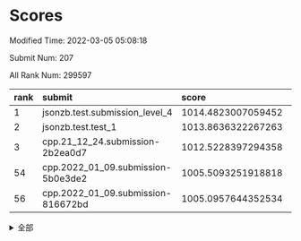# Scores

Modified Time: 2022-03-05 05:08:18

Submit Num: 207

All Rank Num: 299597

| rank |               submit               |       score        |       sigma        | pk_num |
| :--- | :--------------------------------- | :----------------- | :----------------- | :----- |
| 1    | jsonzb.test.submission_level_4     | 1014.4823007059452 | 0.816360119471846  | 5787   |
| 2    | jsonzb.test.test_1                 | 1013.8636322267263 | 0.8155905483805975 | 5790   |
| 3    | cpp.21_12_24.submission-2b2ea0d7   | 1012.5228397294358 | 0.793882857242878  | 5791   |
| 54   | cpp.2022_01_09.submission-5b0e3de2 | 1005.5093251918818 | 0.7295345286278268 | 5787   |
| 56   | cpp.2022_01_09.submission-816672bd | 1005.0957644352534 | 0.7168583479333351 | 5789   |


<details>
<summary>全部</summary>

| rank |                 submit                 |       score        |       sigma        | pk_num |
| :--- | :------------------------------------- | :----------------- | :----------------- | :----- |
| 1    | jsonzb.test.submission_level_4         | 1014.4823007059452 | 0.816360119471846  | 5787   |
| 2    | jsonzb.test.test_1                     | 1013.8636322267263 | 0.8155905483805975 | 5790   |
| 3    | cpp.21_12_24.submission-2b2ea0d7       | 1012.5228397294358 | 0.793882857242878  | 5791   |
| 4    | gobigger.level_3.submission_level_3_10 | 1011.6986096770355 | 0.7779758439031939 | 5787   |
| 5    | gobigger.level_3.submission_level_3_44 | 1011.4896637152001 | 0.7976241078845658 | 5791   |
| 6    | gobigger.level_3.submission_level_3_1  | 1011.2979044753381 | 0.8025668838008769 | 5787   |
| 7    | gobigger.level_3.submission_level_3_26 | 1011.1554426022318 | 0.7750018244588815 | 5788   |
| 8    | gobigger.level_3.submission_level_3_28 | 1011.1073392554307 | 0.7830400805095457 | 5790   |
| 9    | gobigger.level_3.submission_level_3_29 | 1011.1066061172046 | 0.7396102259942963 | 5790   |
| 10   | gobigger.level_3.submission_level_3_46 | 1010.9177595175369 | 0.7836810536118448 | 5787   |
| 11   | gobigger.level_3.submission_level_3_37 | 1010.6068593632492 | 0.7874706619261979 | 5789   |
| 12   | gobigger.level_3.submission_level_3_35 | 1010.6060155762774 | 0.7529065097632428 | 5792   |
| 13   | gobigger.level_3.submission_level_3_8  | 1010.461014163809  | 0.7851357936631583 | 5790   |
| 14   | gobigger.level_3.submission_level_3_3  | 1010.4408953778035 | 0.7685250098549053 | 5789   |
| 15   | gobigger.level_3.submission_level_3_6  | 1010.4308017065448 | 0.7641615000719424 | 5790   |
| 16   | gobigger.level_3.submission_level_3_9  | 1010.4259728473218 | 0.7481588496498038 | 5787   |
| 17   | gobigger.level_3.submission_level_3_42 | 1010.411134303936  | 0.7754332241656662 | 5787   |
| 18   | gobigger.level_3.submission_level_3_0  | 1010.3893066946184 | 0.7544280914636221 | 5790   |
| 19   | gobigger.level_3.submission_level_3_34 | 1010.322384546326  | 0.7872546276277227 | 5795   |
| 20   | gobigger.level_3.submission_level_3_5  | 1010.2769945270298 | 0.7515006555423253 | 5790   |
| 21   | gobigger.level_3.submission_level_3_31 | 1010.2705061038245 | 0.7687750386692335 | 5786   |
| 22   | gobigger.level_3.submission_level_3_14 | 1010.2527314376562 | 0.765101614565948  | 5793   |
| 23   | gobigger.level_3.submission_level_3_33 | 1010.2437042085189 | 0.7666406118940229 | 5790   |
| 24   | gobigger.level_3.submission_level_3_7  | 1010.1333761777972 | 0.7482735719671106 | 5791   |
| 25   | gobigger.level_3.submission_level_3_36 | 1010.0601801579271 | 0.7357240605488592 | 5792   |
| 26   | gobigger.level_3.submission_level_3_32 | 1010.009359787989  | 0.7694666114690419 | 5791   |
| 27   | gobigger.level_3.submission_level_3_24 | 1009.9212928815125 | 0.7561536757761512 | 5790   |
| 28   | gobigger.level_3.submission_level_3_23 | 1009.8580250399051 | 0.7467741877950757 | 5793   |
| 29   | gobigger.level_3.submission_level_3_43 | 1009.8160645839824 | 0.7517555150557895 | 5790   |
| 30   | gobigger.level_3.submission_level_3_25 | 1009.810547447108  | 0.7389356222616856 | 5791   |
| 31   | gobigger.level_3.submission_level_3_11 | 1009.7500486150633 | 0.767852643729144  | 5785   |
| 32   | gobigger.level_3.submission_level_3_22 | 1009.7010245101166 | 0.7594334346580397 | 5790   |
| 33   | gobigger.level_3.submission_level_3_17 | 1009.6255634278428 | 0.757096203124846  | 5789   |
| 34   | gobigger.level_3.submission_level_3_15 | 1009.6001165833472 | 0.7554980555707056 | 5790   |
| 35   | gobigger.level_3.submission_level_3_4  | 1009.5870503706893 | 0.7572644492415017 | 5794   |
| 36   | gobigger.level_3.submission_level_3_30 | 1009.4676636921096 | 0.7598404059931215 | 5791   |
| 37   | gobigger.level_3.submission_level_3_49 | 1009.4631634500481 | 0.7587306085421334 | 5783   |
| 38   | gobigger.level_3.submission_level_3_27 | 1009.4458026898528 | 0.7601675621924199 | 5789   |
| 39   | gobigger.level_3.submission_level_3_2  | 1009.4214446972949 | 0.7681462929303567 | 5791   |
| 40   | gobigger.level_3.submission_level_3_19 | 1009.3517800990633 | 0.7605938052090054 | 5790   |
| 41   | gobigger.level_3.submission_level_3_39 | 1009.3202223667242 | 0.749547610086646  | 5790   |
| 42   | gobigger.level_3.submission_level_3_12 | 1009.2996571328493 | 0.7319195276705373 | 5790   |
| 43   | gobigger.level_3.submission_level_3_45 | 1009.2670181656594 | 0.7353360754159597 | 5787   |
| 44   | gobigger.level_3.submission_level_3_40 | 1009.2049721863561 | 0.7696151748498444 | 5793   |
| 45   | gobigger.level_3.submission_level_3_48 | 1009.1838899276692 | 0.7512565944285865 | 5790   |
| 46   | gobigger.level_3.submission_level_3_38 | 1009.1562826856896 | 0.7579930541753354 | 5794   |
| 47   | gobigger.level_3.submission_level_3_20 | 1008.9225002703355 | 0.7272166466764175 | 5787   |
| 48   | gobigger.level_3.submission_level_3_16 | 1008.9216638304305 | 0.7526973259095793 | 5792   |
| 49   | gobigger.level_3.submission_level_3_13 | 1008.8319282213405 | 0.735224764864583  | 5791   |
| 50   | gobigger.level_3.submission_level_3_18 | 1008.7068523938946 | 0.730150413392022  | 5784   |
| 51   | gobigger.level_3.submission_level_3_47 | 1008.7047583137062 | 0.7292686556686516 | 5792   |
| 52   | gobigger.level_3.submission_level_3_41 | 1008.2991807768392 | 0.7404594641980426 | 5789   |
| 53   | gobigger.level_3.submission_level_3_21 | 1007.5916524298323 | 0.7460274988433347 | 5791   |
| 54   | cpp.2022_01_09.submission-5b0e3de2     | 1005.5093251918818 | 0.7295345286278268 | 5787   |
| 55   | gobigger.level_1.submission_level_1_1  | 1005.1703367443803 | 0.7338642260705021 | 5794   |
| 56   | cpp.2022_01_09.submission-816672bd     | 1005.0957644352534 | 0.7168583479333351 | 5789   |
| 57   | gobigger.level_1.submission_level_1_47 | 1004.6871701558333 | 0.7181835451769563 | 5793   |
| 58   | gobigger.level_1.submission_level_1_24 | 1004.4335985221171 | 0.7125398214978952 | 5788   |
| 59   | gobigger.level_1.submission_level_1_38 | 1004.4232341656174 | 0.7119904061936385 | 5785   |
| 60   | gobigger.level_1.submission_level_1_36 | 1004.3097595898203 | 0.7206616602200763 | 5789   |
| 61   | gobigger.level_1.submission_level_1_35 | 1004.19180835434   | 0.7136187584368546 | 5792   |
| 62   | gobigger.level_1.submission_level_1_37 | 1003.8901527880406 | 0.7110101310435354 | 5787   |
| 63   | gobigger.level_1.submission_level_1_39 | 1003.8767982636211 | 0.7204759731609582 | 5788   |
| 64   | gobigger.level_1.submission_level_1_32 | 1003.8333436900435 | 0.7115145997654273 | 5786   |
| 65   | gobigger.level_1.submission_level_1_15 | 1003.8178541408171 | 0.720191103536032  | 5787   |
| 66   | gobigger.level_1.submission_level_1_10 | 1003.7743252452123 | 0.7132937705865717 | 5792   |
| 67   | gobigger.level_1.submission_level_1_8  | 1003.7446713259818 | 0.7320835167473759 | 5793   |
| 68   | gobigger.level_1.submission_level_1_28 | 1003.7176175687284 | 0.7100587486537017 | 5787   |
| 69   | gobigger.level_1.submission_level_1_21 | 1003.5402150569672 | 0.7071188165735589 | 5792   |
| 70   | gobigger.level_1.submission_level_1_14 | 1003.490462374549  | 0.7188000856850237 | 5784   |
| 71   | gobigger.level_1.submission_level_1_42 | 1003.4854505490582 | 0.7095634892457042 | 5794   |
| 72   | gobigger.level_1.submission_level_1_12 | 1003.4704153874469 | 0.7035832474688473 | 5792   |
| 73   | gobigger.level_1.submission_level_1_6  | 1003.464539325299  | 0.719771008423254  | 5792   |
| 74   | gobigger.level_1.submission_level_1_5  | 1003.4532872875113 | 0.7115113092231039 | 5789   |
| 75   | gobigger.level_1.submission_level_1_16 | 1003.3812256376665 | 0.720054411324178  | 5785   |
| 76   | gobigger.level_1.submission_level_1_0  | 1003.378531845254  | 0.7107928575708667 | 5782   |
| 77   | gobigger.level_1.submission_level_1_44 | 1003.3240521275129 | 0.7180430723261214 | 5787   |
| 78   | gobigger.level_1.submission_level_1_43 | 1003.2901438393168 | 0.7209954084137415 | 5791   |
| 79   | gobigger.level_1.submission_level_1_29 | 1003.2715255978237 | 0.7072358778237585 | 5792   |
| 80   | gobigger.level_1.submission_level_1_45 | 1003.1802383653517 | 0.7157166745455552 | 5791   |
| 81   | gobigger.level_1.submission_level_1_34 | 1003.1706977441693 | 0.7177115997270017 | 5789   |
| 82   | gobigger.level_1.submission_level_1_31 | 1003.1510584291577 | 0.7135022638535978 | 5795   |
| 83   | gobigger.level_1.submission_level_1_33 | 1003.0758196117249 | 0.7170408185251576 | 5791   |
| 84   | gobigger.level_1.submission_level_1_23 | 1003.0456288912086 | 0.7209822245717825 | 5788   |
| 85   | gobigger.level_1.submission_level_1_46 | 1002.869287746152  | 0.7016975758743167 | 5791   |
| 86   | gobigger.level_1.submission_level_1_41 | 1002.7868876328151 | 0.714847378697287  | 5791   |
| 87   | gobigger.level_1.submission_level_1_25 | 1002.7627661914379 | 0.7169618955860093 | 5788   |
| 88   | gobigger.level_1.submission_level_1_4  | 1002.7462181889897 | 0.7116888267268768 | 5790   |
| 89   | gobigger.level_1.submission_level_1_49 | 1002.7074756831117 | 0.72011778766226   | 5784   |
| 90   | gobigger.level_1.submission_level_1_40 | 1002.6917024484856 | 0.7011174842509761 | 5789   |
| 91   | gobigger.level_1.submission_level_1_20 | 1002.6550715072885 | 0.709768842972782  | 5789   |
| 92   | gobigger.level_1.submission_level_1_9  | 1002.6492358356752 | 0.7257331918685748 | 5789   |
| 93   | gobigger.level_1.submission_level_1_27 | 1002.648227428939  | 0.7166888691823644 | 5792   |
| 94   | gobigger.level_1.submission_level_1_18 | 1002.6105512947883 | 0.7099598648117569 | 5794   |
| 95   | gobigger.level_1.submission_level_1_13 | 1002.5796855361714 | 0.7205423252295216 | 5788   |
| 96   | gobigger.level_1.submission_level_1_2  | 1002.5787949470704 | 0.7117273557457501 | 5785   |
| 97   | gobigger.level_1.submission_level_1_22 | 1002.4629082980892 | 0.7162701193510749 | 5783   |
| 98   | gobigger.level_1.submission_level_1_11 | 1002.4445020524022 | 0.7158372671511684 | 5787   |
| 99   | gobigger.level_1.submission_level_1_30 | 1002.4194042833864 | 0.7098848881917127 | 5792   |
| 100  | gobigger.level_1.submission_level_1_7  | 1002.2016650684778 | 0.7152837689670245 | 5795   |
| 101  | gobigger.level_1.submission_level_1_48 | 1002.1261738151491 | 0.7088643415383966 | 5789   |
| 102  | gobigger.level_1.submission_level_1_19 | 1002.1008027096841 | 0.7065584454126832 | 5793   |
| 103  | gobigger.level_1.submission_level_1_17 | 1002.0203323319913 | 0.718547922550849  | 5792   |
| 104  | gobigger.level_1.submission_level_1_3  | 1001.992325704365  | 0.7271213482041438 | 5786   |
| 105  | gobigger.level_1.submission_level_1_26 | 1001.8300362125635 | 0.7029919711633417 | 5789   |
| 106  | gobigger.random.submission_random_35   | 997.0139514334069  | 0.7065136130853531 | 5792   |
| 107  | gobigger.random.submission_random_29   | 996.9109253582446  | 0.7064963115841036 | 5788   |
| 108  | gobigger.random.submission_random_6    | 996.8467682026768  | 0.7138644391902833 | 5788   |
| 109  | gobigger.random.submission_random_10   | 996.8298077714082  | 0.7054917928132223 | 5790   |
| 110  | gobigger.random.submission_random_14   | 996.8015308431717  | 0.7012626188094513 | 5790   |
| 111  | gobigger.random.submission_random_11   | 996.7373897067669  | 0.6981380019681876 | 5783   |
| 112  | gobigger.random.submission_random_17   | 996.7239943145594  | 0.7142366252317318 | 5784   |
| 113  | gobigger.random.submission_random_42   | 996.7234521226785  | 0.7140520140534986 | 5790   |
| 114  | gobigger.random.submission_random_32   | 996.6861488889991  | 0.7129329025079104 | 5788   |
| 115  | gobigger.random.submission_random_1    | 996.6792400409528  | 0.7074530019135059 | 5790   |
| 116  | gobigger.random.submission_random_48   | 996.6508869024312  | 0.7226824949678211 | 5790   |
| 117  | gobigger.random.submission_random_25   | 996.5831490252777  | 0.7220767280423188 | 5792   |
| 118  | gobigger.random.submission_random_19   | 996.4734405725887  | 0.7010907353213638 | 5788   |
| 119  | gobigger.random.submission_random_43   | 996.3665748213662  | 0.7123120371337641 | 5789   |
| 120  | gobigger.random.submission_random_41   | 996.3332415331558  | 0.7073705009274114 | 5792   |
| 121  | gobigger.random.submission_random_31   | 996.3203983727482  | 0.7124464845663394 | 5788   |
| 122  | gobigger.random.submission_random_8    | 996.2244354835424  | 0.6971185663244068 | 5787   |
| 123  | gobigger.random.submission_random_37   | 996.2075158248623  | 0.7110474809908339 | 5788   |
| 124  | gobigger.random.submission_random_24   | 996.188400531896   | 0.7052446407595716 | 5787   |
| 125  | gobigger.random.submission_random_16   | 996.1805601586245  | 0.7094994039572536 | 5791   |
| 126  | gobigger.random.submission_random_20   | 996.1408272883006  | 0.7126991039028676 | 5789   |
| 127  | gobigger.random.submission_random_27   | 996.1348710892426  | 0.7094109584302398 | 5787   |
| 128  | gobigger.random.submission_random_3    | 996.1235453927395  | 0.718085263123205  | 5785   |
| 129  | gobigger.random.submission_random_45   | 996.1079595627043  | 0.7160874125566989 | 5792   |
| 130  | gobigger.random.submission_random_34   | 996.0586314104313  | 0.7178333509941839 | 5792   |
| 131  | gobigger.random.submission_random_2    | 996.0522227509706  | 0.7045998737243173 | 5786   |
| 132  | gobigger.random.submission_random_28   | 996.0203970803973  | 0.715127752250458  | 5790   |
| 133  | gobigger.random.submission_random_46   | 996.0122184249609  | 0.7176519649737715 | 5792   |
| 134  | gobigger.random.submission_random_33   | 996.0061514919776  | 0.7089265104608183 | 5793   |
| 135  | gobigger.random.submission_random_36   | 995.9987716266846  | 0.7151685771668251 | 5790   |
| 136  | gobigger.random.submission_random_39   | 995.9893307535233  | 0.716965482773136  | 5792   |
| 137  | gobigger.random.submission_random_5    | 995.9775488753597  | 0.7005910170974059 | 5785   |
| 138  | gobigger.random.submission_random_15   | 995.9722475275023  | 0.7064885097762121 | 5787   |
| 139  | gobigger.random.submission_random_23   | 995.9658557279607  | 0.7079935566377863 | 5788   |
| 140  | gobigger.random.submission_random_21   | 995.9571779338548  | 0.7086454151100854 | 5795   |
| 141  | gobigger.random.submission_random_13   | 995.9165722596217  | 0.7154741092448285 | 5788   |
| 142  | gobigger.random.submission_random_0    | 995.908432394909   | 0.7122414376941687 | 5793   |
| 143  | gobigger.random.submission_random_40   | 995.7484511065369  | 0.7241583661475341 | 5788   |
| 144  | gobigger.random.submission_random_9    | 995.666841733804   | 0.7074000995911661 | 5795   |
| 145  | gobigger.random.submission_random_38   | 995.6076780138742  | 0.7127770306856293 | 5790   |
| 146  | gobigger.random.submission_random_12   | 995.553975169321   | 0.7028023252700397 | 5789   |
| 147  | gobigger.random.submission_random_26   | 995.4994876843597  | 0.7185985662112861 | 5790   |
| 148  | gobigger.random.submission_random_49   | 995.4688344213015  | 0.7032594172581443 | 5788   |
| 149  | gobigger.random.submission_random_7    | 995.4339442397381  | 0.7087995349754612 | 5792   |
| 150  | gobigger.random.submission_random_4    | 995.4276353870031  | 0.7106831567168485 | 5789   |
| 151  | gobigger.random.submission_random_30   | 995.4017527267624  | 0.7198609276289495 | 5787   |
| 152  | gobigger.random.submission_random_44   | 995.3542197909255  | 0.7026282547263104 | 5789   |
| 153  | gobigger.random.submission_random_22   | 995.1275317332598  | 0.7126929317886243 | 5788   |
| 154  | gobigger.random.submission_random_47   | 995.094457360775   | 0.7222710735904274 | 5792   |
| 155  | gobigger.random.submission_random_18   | 994.9957044201979  | 0.7070177383226653 | 5783   |
| 156  | gobigger.level_2.submission_level_2_19 | 993.7834672445736  | 0.7367818057585366 | 5786   |
| 157  | gobigger.level_2.submission_level_2_24 | 993.5886683755144  | 0.734890376703219  | 5787   |
| 158  | gobigger.level_2.submission_level_2_17 | 993.5189033043544  | 0.7421909850520654 | 5784   |
| 159  | gobigger.level_2.submission_level_2_27 | 993.4622230327651  | 0.7377423861194826 | 5789   |
| 160  | gobigger.level_2.submission_level_2_25 | 993.4463224134487  | 0.7246635633698207 | 5797   |
| 161  | gobigger.level_2.submission_level_2_43 | 993.213122016176   | 0.7269990897811428 | 5786   |
| 162  | gobigger.level_2.submission_level_2_6  | 993.1111694969077  | 0.7369437170808694 | 5785   |
| 163  | gobigger.level_2.submission_level_2_23 | 993.0936695770984  | 0.7405054696108666 | 5789   |
| 164  | gobigger.level_2.submission_level_2_11 | 993.0370479150099  | 0.7231926825931568 | 5786   |
| 165  | gobigger.level_2.submission_level_2_18 | 993.018207573155   | 0.7214629520199369 | 5788   |
| 166  | gobigger.level_2.submission_level_2_1  | 992.9650221370237  | 0.7448178030117065 | 5790   |
| 167  | gobigger.level_2.submission_level_2_0  | 992.9403692641919  | 0.7553579824893064 | 5790   |
| 168  | gobigger.level_2.submission_level_2_38 | 992.8664575903126  | 0.7449753041187678 | 5791   |
| 169  | gobigger.level_2.submission_level_2_8  | 992.8269345386425  | 0.7378400479947332 | 5791   |
| 170  | gobigger.level_2.submission_level_2_7  | 992.8110092707628  | 0.7400790958321702 | 5791   |
| 171  | gobigger.level_2.submission_level_2_40 | 992.7539749384974  | 0.7447014339096211 | 5791   |
| 172  | gobigger.level_2.submission_level_2_22 | 992.6883567915149  | 0.7381776600050238 | 5790   |
| 173  | gobigger.level_2.submission_level_2_28 | 992.6512336763143  | 0.7235609977694314 | 5788   |
| 174  | gobigger.level_2.submission_level_2_44 | 992.505362200736   | 0.742029282963906  | 5790   |
| 175  | gobigger.level_2.submission_level_2_34 | 992.4749056272871  | 0.7550419903799018 | 5790   |
| 176  | gobigger.level_2.submission_level_2_48 | 992.4599849704914  | 0.7380279729164746 | 5788   |
| 177  | gobigger.level_2.submission_level_2_14 | 992.2750661571613  | 0.7538337944641819 | 5787   |
| 178  | gobigger.level_2.submission_level_2_30 | 992.2641123136393  | 0.7300824155196657 | 5789   |
| 179  | gobigger.level_2.submission_level_2_35 | 992.2555275923654  | 0.7457369230787657 | 5786   |
| 180  | gobigger.level_2.submission_level_2_33 | 992.2454196252754  | 0.7464189058568171 | 5791   |
| 181  | gobigger.level_2.submission_level_2_20 | 992.109706103782   | 0.7291506010612893 | 5787   |
| 182  | gobigger.level_2.submission_level_2_39 | 992.0462040964094  | 0.7378339835881861 | 5786   |
| 183  | gobigger.level_2.submission_level_2_29 | 992.0151854126477  | 0.7540789846418845 | 5797   |
| 184  | gobigger.level_2.submission_level_2_2  | 991.9760664525865  | 0.7506018592591821 | 5788   |
| 185  | gobigger.level_2.submission_level_2_9  | 991.9717907102552  | 0.7317244755343817 | 5790   |
| 186  | gobigger.level_2.submission_level_2_21 | 991.8690398282283  | 0.7417556233932273 | 5784   |
| 187  | gobigger.level_2.submission_level_2_31 | 991.8453318955609  | 0.7389927026010614 | 5789   |
| 188  | gobigger.level_2.submission_level_2_12 | 991.8207295601156  | 0.7492971709276394 | 5795   |
| 189  | gobigger.level_2.submission_level_2_49 | 991.7713955905461  | 0.7458359103319024 | 5790   |
| 190  | gobigger.level_2.submission_level_2_15 | 991.53250558822    | 0.7708845180018279 | 5789   |
| 191  | gobigger.level_2.submission_level_2_45 | 991.5104528060598  | 0.7491250880225632 | 5788   |
| 192  | gobigger.level_2.submission_level_2_32 | 991.5026575906277  | 0.7424564882841047 | 5791   |
| 193  | gobigger.level_2.submission_level_2_41 | 991.4491956981336  | 0.7465818787190321 | 5791   |
| 194  | gobigger.level_2.submission_level_2_16 | 991.3085647082851  | 0.7458322442855252 | 5789   |
| 195  | gobigger.level_2.submission_level_2_3  | 991.2793626246731  | 0.7770290434851469 | 5791   |
| 196  | gobigger.level_2.submission_level_2_42 | 991.2687824100011  | 0.7597783041290747 | 5790   |
| 197  | gobigger.level_2.submission_level_2_10 | 991.2599997320565  | 0.7675705239707262 | 5786   |
| 198  | gobigger.level_2.submission_level_2_4  | 991.2485238219089  | 0.7625218368264419 | 5789   |
| 199  | gobigger.level_2.submission_level_2_47 | 990.9055169722805  | 0.7671644664390288 | 5788   |
| 200  | gobigger.level_2.submission_level_2_36 | 990.6739716064433  | 0.7794765035914023 | 5791   |
| 201  | gobigger.level_2.submission_level_2_37 | 990.5281254617121  | 0.7720328988913889 | 5788   |
| 202  | gobigger.level_2.submission_level_2_5  | 990.4824740183626  | 0.7910467245913836 | 5790   |
| 203  | gobigger.level_2.submission_level_2_46 | 990.3186779364352  | 0.7607299923570068 | 5786   |
| 204  | gobigger.level_2.submission_level_2_26 | 990.2351489735753  | 0.7744328204782465 | 5788   |
| 205  | gobigger.level_2.submission_level_2_13 | 989.665617174397   | 0.7778583471146383 | 5792   |
| 206  | gobigger.none.submission_none_0        | 978.8301046924338  | 1.2078919285371574 | 5788   |
| 207  | gobigger.none.submission_none_1        | 975.2928301161073  | 1.5590129204165706 | 5788   |

</details>